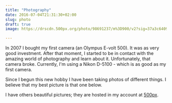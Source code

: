 ```yaml
---
title: "Photography"
date: 2016-07-04T21:31:30+02:00
slug: photo
draft: true
image: https://drscdn.500px.org/photo/98691237/m%3D900/v2?sig=37a3c6409799881f1e95e80f331a2eddfe88f606081c4234dc5e9a3da4984ad2

---
```


<!---
{{< rawhtml >}}
<pre><code>
<div class='pixels-photo'>
<a href='https://500px.com/photo/98691237/root-lightning-by-jose-dias' alt='Root Lightning by José Dias on 500px.com'>
  <img src='https://drscdn.500px.org/photo/98691237/m%3D900/v2?sig=37a3c6409799881f1e95e80f331a2eddfe88f606081c4234dc5e9a3da4984ad2' alt='Root Lightning by José Dias on 500px.com' />
</a>
</div>

<script type='text/javascript' src='https://500px.com/embed.js'></script>
</code></pre>
{{< /rawhtml >}}
--->


In 2007 I bought my first camera (an Olympus E-volt 500). It was as very good investment.
After that moment, I started to be in contact with the amazing world of photography and 
learn about it. 
Unfortunately, that camera broke. Currently, I'm using a Nikon D-5100 - which is as good as 
my first camera.  

Since I begun this new hobby I have been taking photos of different things. I believe that my 
best picture is that one below. 

I have others beautiful pictures; they are hosted in my account at [500px](https://500px.com/jdiasn). 
